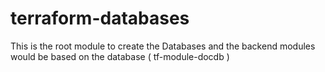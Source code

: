 # terraform-databases

This is the root module to create the Databases and the backend modules would be based on the database ( tf-module-docdb )